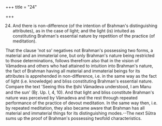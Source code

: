 +++
title = "24"

+++


24. And there is non-difference (of the intention of Brahman's distinguishing attributes), as in the case of light; and the light (is) intuited as constituting Brahman's essential nature by repetition of the practice (of meditation).

That the clause 'not so' negatives not Brahman's possessing two forms, a material and an immaterial one, but only Brahman's nature being restricted to those determinations, follows therefrom also that in the vision of Vāmadeva and others who had attained to intuition into Brahman's nature, the fact of Brahman having all material and immaterial beings for its attributes is apprehended in non-difference, i.e. in the same way as the fact of light (i.e. knowledge) and bliss constituting Brahman's essential nature. Compare the text 'Seeing this the R̥shi Vāmadeva understood, I am Manu and the sun' (Br̥. Up. I, 4, 10). And that light and bliss constitute Brahman's nature was perceived by Vāmadeva and the rest through repeated performance of the practice of devout meditation. In the same way then, i.e. by repeated meditation, they also became aware that Brahman has all material and immaterial things for its distinguishing modes.--The next Sūtra sums up the proof of Brahman's possessing twofold characteristics.

